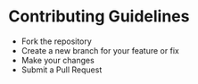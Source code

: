 # Contributing Guidelines

- Fork the repository
- Create a new branch for your feature or fix
- Make your changes
- Submit a Pull Request
